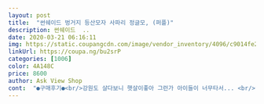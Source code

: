 ```yaml
---
layout: post 
title:  "썬쉐이드 벙거지 등산모자 사파리 정글모, (퍼플)" 
description: 썬쉐이드  ..
date: 2020-03-21 06:16:11 
img: https://static.coupangcdn.com/image/vendor_inventory/4096/c9014fe2362b50c444011a3779d6b3241ac78dd915543375a4342352799f.jpg 
linkUrl: https://coupa.ng/bu2srP 
categories: [1006] 
color: 4A148C 
price: 8600 
author: Ask View Shop 
cont:  "●구매후기●<br/>강원도 살다보니 햇살이좋아 그런가 아이들이 너무타서... <br/>캡으론 목 뒷덜미 다타서... <br/>초1아들.<br/> 앞뒤짱구 머리둘레 52cm.<br/> 씌워보니 낙낙도아니고 이쁘게 잘맞음.<br/> 웃어야되나 울어야 되나... <br/>재질도 고급스럽고, 색상이 너무예뻐요.<br/> 감솨<br/>단점은... <br/> 깊이감이 없어서 바람에 쉽게 날라감<br/>두상 작으신 분들께 추천~<br/>장점은.<br/>.<br/>머리가 작은편이라 잘맞아요<br/>친구에게 선물로 보내주었는데 너무 좋다면서 매일 쓰고 다녀요.<br/> 카메라 때문이지는 모르겠지만 색상이 덜 선명하다고 그러니 본인은 만족한다고 해서 그나마 다행~~^^<br/>카우보이 모자처럼 창이 빳빳해서 여성미 없어요<br/>" 
---
```


